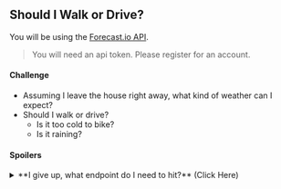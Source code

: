 ## Should I Walk or Drive?

You will be using the [Forecast.io API](https://developer.forecast.io/).

> You will need an api token. Please register for an account.

#### Challenge
* Assuming I leave the house right away, what kind of weather can I expect?
* Should I walk or drive?
    - Is it too cold to bike?
    - Is it raining?

#### Spoilers
<details>
<summary>**I give up, what endpoint do I need to hit?** (Click Here)</summary>
`https://api.forecast.io/forecast/e626615d1a97d255ca1d2cb86d0e5f80/37.8267,-122.423`
</details>
